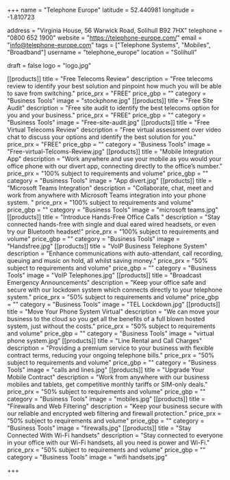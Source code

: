 +++
name = "Telephone Europe"
latitude = 52.440981
longitude = -1.810723

address = "Virginia House, 56 Warwick Road, Solihull B92 7HX"
telephone = "0800 652 1900"
website = "https://telephone-europe.com/"
email = "info@telephone-europe.com"
tags = ["Telephone Systems", "Mobiles", "Broadband"]
username = "telephone_europe"
location = "Solihull"

draft = false
logo = "logo.jpg"

[[products]]
  title = "Free Telecoms Review"
  description = "Free telecoms review to identify your best solution and pinpoint how much you will be able to save from switching."
  price_prx = "FREE"
  price_gbp = ""
  category = "Business Tools"
  image = "stockphone.jpg"
[[products]]
  title = "Free Site Audit"
  description = "Free site audit to identify the best telecoms option for you and your business."
  price_prx = "FREE"
  price_gbp = ""
  category = "Business Tools"
  image = "Free-site-audit.jpg"
[[products]]
  title = "Free Virtual Telecoms Review"
  description = "Free virtual assessment over video chat to discuss your options and identify the best solution for you."
  price_prx = "FREE"
  price_gbp = ""
  category = "Business Tools"
  image = "Free-virtual-Telcoms-Review.jpg"
[[products]]
  title = "Mobile Integration App"
  description = "Work anywhere and use your mobile as you would your office phone with our divert app, connecting directly to the office’s number."
  price_prx = "100% subject to requirements and volume"
  price_gbp = ""
  category = "Business Tools"
  image = "App divert.jpg"
[[products]]
  title = "Microsoft Teams Integration"
  description = "Collaborate, chat, meet and work from anywhere with Microsoft Teams integration into your phone system. "
  price_prx = "100% subject to requirements and volume"
  price_gbp = ""
  category = "Business Tools"
  image = "microsoft teams.jpg"  
[[products]]
  title = "Introduce Hands-Free Office Calls "
  description = "Stay connected hands-free with single and dual eared wired headsets, or even try our Bluetooth headset!"
  price_prx = "100% subject to requirements and volume"
  price_gbp = ""
  category = "Business Tools"
  image = "Handsfree.jpg"
[[products]]
  title = "VoIP Business Telephone System"
  description = "Enhance communications with auto-attendant, call recording, queuing and music on hold, all whilst saving money."
  price_prx = "50% subject to requirements and volume"
  price_gbp = ""
  category = "Business Tools"
  image = "VoIP Telephones.jpg"
[[products]]
  title = "Broadcast Emergency Announcements"
  description = "Keep your office safe and secure with our lockdown system which connects directly to your telephone system."
  price_prx = "50% subject to requirements and volume"
  price_gbp = ""
  category = "Business Tools"
  image = "TEL Lockdown.jpg"
[[products]]
  title = "Move Your Phone System Virtual"
  description = "We can move your business to the cloud so you get all the benefits of a full blown hosted system, just without the costs."
  price_prx = "50% subject to requirements and volume"
  price_gbp = ""
  category = "Business Tools"
  image = "virtual phone system.jpg"
[[products]]
  title = "Line Rental and Call Charges"
  description = "Providing a premium service to your business with flexible contract terms, reducing your ongoing telephone bills."
  price_prx = "50% subject to requirements and volume"
  price_gbp = ""
  category = "Business Tools"
  image = "calls and lines.jpg"
[[products]]
  title = "Upgrade Your Mobile Contract"
  description = "Work from anywhere with our business mobiles and tablets, get competitive monthly tariffs or SIM-only deals."
  price_prx = "50% subject to requirements and volume"
  price_gbp = ""
  category = "Business Tools"
  image = "mobiles.jpg"
[[products]]
  title = "Firewalls and Web Filtering"
  description = "Keep your business secure with our reliable and encrypted web filtering and firewall protection."
  price_prx = "50% subject to requirements and volume"
  price_gbp = ""
  category = "Business Tools"
  image = "firewalls.jpg"
[[products]]
  title = "Stay Connected With Wi-Fi handsets"
  description = "Stay connected to everyone in your office with our Wi-Fi handsets, all you need is power and Wi-Fi."
  price_prx = "50% subject to requirements and volume"
  price_gbp = ""
  category = "Business Tools"
  image = "wifi handsets.jpg"

+++

